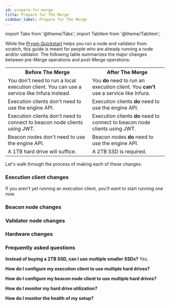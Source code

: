 ```yaml
---
id: prepare-for-merge
title: Prepare for The Merge
sidebar_label: Prepare for The Merge
---
```


import Tabs from '@theme/Tabs';
import TabItem from '@theme/TabItem';

While the [Prysm Quickstart](install/install-with-script) helps you run a node and validator from scratch, this guide is meant for people who are already running a node and/or validator. The following table summarizes the major changes between pre-Merge operations and post-Merge operations:

<table>
  <tr>
    <th style={{minWidth: 240 + 'px'}}>Before The Merge</th> 
    <th>After The Merge</th>
  </tr>
  <tr>
    <td>You don't need to run a local execution client. You can use a service like Infura instead.</td>
    <td>You <strong>do</strong> need to run an execution client. You <strong>can't</strong> use a service like Infura.</td>
  </tr>
  <tr>
    <td>Execution clients don't need to use the engine API.</td>
    <td>Execution clients <strong>do</strong> need to use the engine API.</td>
  </tr>
  <tr>
    <td>Execution clients don't need to connect to beacon node clients using JWT.</td>
    <td>Execution clients <strong>do</strong> need to connect to beacon node clients using JWT.</td>
  </tr>
  <tr>
    <td>Beacon nodes don't need to use the engine API.</td>
    <td>Beacon nodes <strong>do</strong> need to use the engine API.</td>
  </tr>
  <tr>
    <td>A 1TB hard drive will suffice.</td>
    <td>A 2TB SSD is required.</td>
  </tr>
</table>

Let's walk through the process of making each of these changes.


### Execution client changes

If you aren't yet running an execution client, you'll want to start running one now.


### Beacon node changes


### Validator node changes


### Hardware changes



### Frequently asked questions

**Instead of buying a 2TB SSD, can I use multiple smaller SSDs?**
Yes.

**How do I configure my execution client to use multiple hard drives?**

**How do I configure my beacon node client to use multiple hard drives?**

**How do I monitor my hard drive utilization?**

**How do I monitor the health of my setup?**




